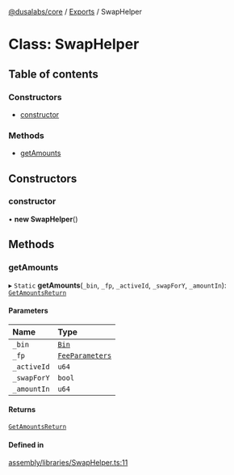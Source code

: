 [@dusalabs/core](../README.md) / [Exports](../modules.md) / SwapHelper

# Class: SwapHelper

## Table of contents

### Constructors

- [constructor](SwapHelper.md#constructor)

### Methods

- [getAmounts](SwapHelper.md#getamounts)

## Constructors

### constructor

• **new SwapHelper**()

## Methods

### getAmounts

▸ `Static` **getAmounts**(`_bin`, `_fp`, `_activeId`, `_swapForY`, `_amountIn`): [`GetAmountsReturn`](GetAmountsReturn.md)

#### Parameters

| Name | Type |
| :------ | :------ |
| `_bin` | [`Bin`](Bin.md) |
| `_fp` | [`FeeParameters`](FeeParameters.md) |
| `_activeId` | `u64` |
| `_swapForY` | `bool` |
| `_amountIn` | `u64` |

#### Returns

[`GetAmountsReturn`](GetAmountsReturn.md)

#### Defined in

[assembly/libraries/SwapHelper.ts:11](https://github.com/dusaprotocol/v2.1/blob/b07cbb8/assembly/libraries/SwapHelper.ts#L11)
